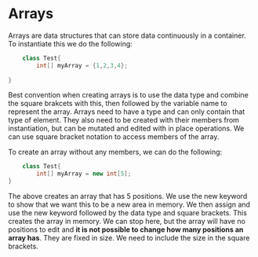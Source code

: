 # Arrays

Arrays are data structures that can store data continuously in a container. To instantiate this we do the following:

```java
    class Test{
        int[] myArray = {1,2,3,4};
    
}
```

Best convention when creating arrays is to use the data type and combine the square brakcets with this, then followed by the variable name to represent the array. Arrays need to have a type and can only contain that type of element. They also need to be created with their members from instantiation, but can be mutated and edited with in place operations. We can use square bracket notation to access members of the array. 

To create an array without any members, we can do the following:

```java
    class Test{
        int[] myArray = new int[5];
}
```

The above creates an array that has 5 positions. We use the new keyword to show that we want this to be a new area in memory. We then assign and use the new keyword followed by the data type and square brackets. This creates the array in memory. We can stop here, but the array will have no positions to edit and __it is not possible to change how many positions an array has__. They are fixed in size. We need to include the size in the square brackets.